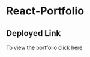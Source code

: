 # React-Portfolio

## Deployed Link
To view the portfolio click [here](https://sbarrow825.github.io/React-Portfolio/)